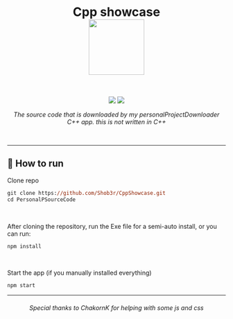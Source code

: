 <h1 align="center">
Cpp showcase
<br>
<sub>
<img src="https://user-images.githubusercontent.com/120770627/213265967-49dfaac0-d48a-42ab-96cd-1eb181f8d1d8.png" width=128>

</sub>
</h3>
<br>
<p align="center">
  <img src="https://img.shields.io/badge/Electron-191970?style=for-the-badge&logo=Electron&logoColor=white">
  <img src="https://img.shields.io/badge/node.js-6DA55F?style=for-the-badge&logo=node.js&logoColor=white">
</p>
<p align="center"><i>The source code that is downloaded by my personalProjectDownloader C++ app. this is not written in C++</i></p>
<br>
<hr>

<h2>🚀 How to run</h2>
<p>Clone repo</p>

```ps
git clone https://github.com/Shob3r/CppShowcase.git
cd PersonalPSourceCode
```

<br>
<p>After cloning the repository, run the Exe file for a semi-auto install, or you can run:</p>

```ps
npm install 
```

<br>
<p>Start the app (if you manually installed everything)</p>

```ps
npm start
```

<hr>
<h6 align="center"><i>Special thanks to ChakornK for helping with some js and css</i></h6>
